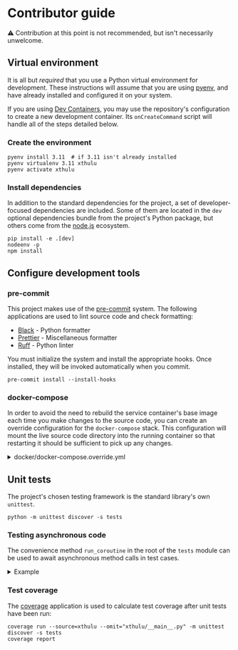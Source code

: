 # Contributor guide

⚠️ Contribution at this point is not recommended, but isn't necessarily
unwelcome.

## Virtual environment

It is all but _required_ that you use a Python virtual environment for
development. These instructions will assume that you are using [pyenv], and have
already installed and configured it on your system.

If you are using [Dev Containers], you may use the repository's configuration to
create a new development container. Its `onCreateCommand` script will handle all
of the steps detailed below.

### Create the environment

```shell
pyenv install 3.11  # if 3.11 isn't already installed
pyenv virtualenv 3.11 xthulu
pyenv activate xthulu
```

### Install dependencies

In addition to the standard dependencies for the project, a set of
developer-focused dependencies are included. Some of them are located in the
`dev` optional dependencies bundle from the project's Python package, but others
come from the [node.js] ecosystem.

```shell
pip install -e .[dev]
nodeenv -p
npm install
```

## Configure development tools

### pre-commit

This project makes use of the [pre-commit] system. The following applications
are used to lint source code and check formatting:

- [Black] - Python formatter
- [Prettier] - Miscellaneous formatter
- [Ruff] - Python linter

You must initialize the system and install the appropriate hooks. Once
installed, they will be invoked automatically when you commit.

```shell
pre-commit install --install-hooks
```

### docker-compose

In order to avoid the need to rebuild the service container's base image each
time you make changes to the source code, you can create an override
configuration for the `docker-compose` stack. This configuration will mount the
live source code directory into the running container so that restarting it
should be sufficient to pick up any changes.

<details>
<summary>docker/docker-compose.override.yml</summary>

```yaml
version: "3"
services:
  app:
    volumes:
      - ./xthulu:/app/xthulu
```

</details>

## Unit tests

The project's chosen testing framework is the standard library's own `unittest`.

```shell
python -m unittest discover -s tests
```

### Testing asynchronous code

The convenience method `run_coroutine` in the root of the `tests` module can be
used to await asynchronous method calls in test cases.

<details>
<summary>Example</summary>

```python
"""Example tests"""

# stdlib
from unittest import TestCase
from unittest.mock import AsyncMock, patch

# target
from xthulu.some_package import some_asynchronous_method

# local
from tests import run_coroutine


class TestExample(TestCase):

  """Example test case"""

  @patch("xthulu.some_package.a_different_asynchronous_method")
  def test_something_asynchronous(self, mock_method: AsyncMock):
    result = run_coroutine(some_asynchronous_method())

    assert result == "expected result"
    mock_method.assert_awaited_once()
```

</details>

### Test coverage

The [coverage] application is used to calculate test coverage after unit tests
have been run:

```shell
coverage run --source=xthulu --omit="xthulu/__main__.py" -m unittest discover -s tests
coverage report
```

[pyenv]: https://github.com/pyenv/pyenv
[dev containers]: https://containers.dev/
[node.js]: https://nodejs.org
[pre-commit]: https://pre-commit.com/
[black]: https://black.readthedocs.io/en/stable/index.html
[prettier]: https://prettier.io/
[ruff]: https://beta.ruff.rs/docs/
[coverage]: https://coverage.readthedocs.io/en/latest/
